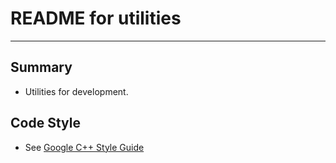 # **README for utilities**
***



## **Summary**
 * Utilities for development.


## **Code Style**
 * See [Google C++ Style Guide](google-styleguide.googlecode.com/svn/trunk/cppguide.xml)
